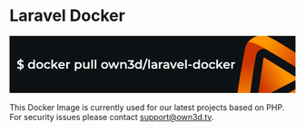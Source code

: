 # Laravel Docker

![](own3d-laravel-docker.png)

This Docker Image is currently used for our latest projects based on PHP. For security issues please contact support@own3d.tv.